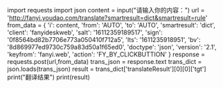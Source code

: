 import requests
import json
content = input("请输入你的内容：")
url = 'http://fanyi.youdao.com/translate?smartresult=dict&smartresult=rule'
from_data = {
'i': content,
'from': 'AUTO',
'to': 'AUTO',
'smartresult': 'dict',
'client': 'fanyideskweb',
'salt': '16112359189517',
'sign': '0f8564bd82b7706e773a050410f712a5',
'lts': '1611235918951',
'bv': '8d869977ed9730c759a83d50a1f65ed0',
'doctype': 'json',
'version': '2.1',
'keyfrom': 'fanyi.web',
'action': 'FY_BY_CLICKBUTTION'
}
response = requests.post(url,from_data)
trans_json = response.text
trans_dict = json.loads(trans_json)
result = trans_dict['translateResult'][0][0]['tgt']
print("翻译结果")
print(result)
